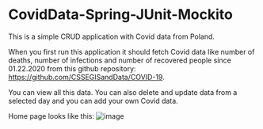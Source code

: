 # CovidData-Spring-JUnit-Mockito
This is a simple CRUD application with Covid data from Poland.

When you first run this application it should fetch Covid data like number of deaths, number of infections and number of recovered people since 01.22.2020 from this github repository: https://github.com/CSSEGISandData/COVID-19. 

You can view all this data. You can also delete and update data from a selected day and you can add your own Covid data.

Home page looks like this:
![image](https://user-images.githubusercontent.com/60007028/122113135-fe435400-ce21-11eb-80d7-6cc80765c81c.png)
